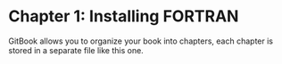 # Chapter 1: Installing FORTRAN

GitBook allows you to organize your book into chapters, each chapter is stored in a separate file like this one.
